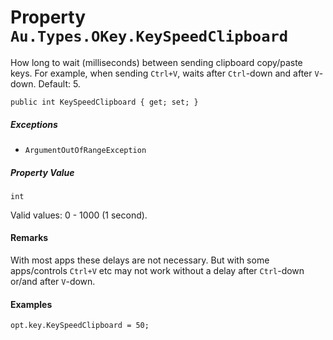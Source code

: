# Property `Au.Types.OKey.KeySpeedClipboard`

How long to wait (milliseconds) between sending clipboard copy/paste keys. For example, when sending `Ctrl+V`, waits after `Ctrl`-down and after `V`-down. Default: 5.

```
public int KeySpeedClipboard { get; set; }
```

##### Exceptions

- `ArgumentOutOfRangeException`

##### Property Value

`int`

Valid values: 0 - 1000 (1 second).

#### Remarks

With most apps these delays are not necessary. But with some apps/controls `Ctrl+V` etc may not work without a delay after `Ctrl`-down or/and after `V`-down.

#### Examples

```
opt.key.KeySpeedClipboard = 50;
```